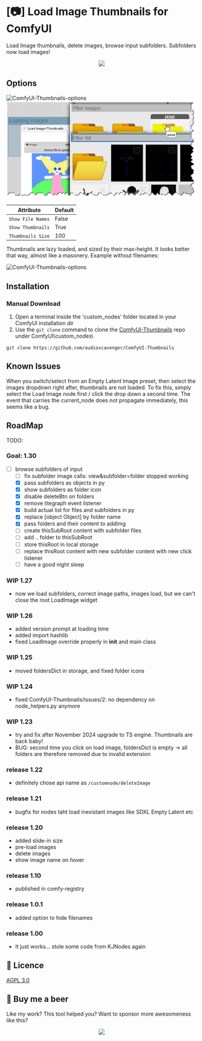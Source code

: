 # [📷] Load Image Thumbnails for ComfyUI
Load Image thumbnails, delete images, browse input subfolders. Subfolders now load images!

<p align="center">
 <img src="assets/ComfyUI-Thumbnails-featured-meme.webp" />
</p>

## Options

![ComfyUI-Thumbnails-options](/assets/ComfyUI-Thumbnails-options.webp)
![ComfyUI-Thumbnails-options](/assets/ComfyUI-Thumbnails-1.27.png)

| Attribute | Default |
| --- | --- |
| `Show File Names` | False |
| `Show Thumbnails` | True |
| `Thumbnails Size` | 100 |

Thumbnails are lazy loaded, and sized by their max-height. It looks better that way, almost like a masonery. Example without filenames:

![ComfyUI-Thumbnails-options](/assets/ComfyUI-Thumbnails-search-without-filenames.webp)


## Installation
### Manual Download
1. Open a terminal inside the 'custom_nodes' folder located in your ComfyUI installation dir
2. Use the `git clone` command to clone the [ComfyUI-Thumbnails](https://github.com/audioscavenger/ComfyUI-Thumbnails) repo under ComfyUI\custom_nodes\
```
git clone https://github.com/audioscavenger/ComfyUI-Thumbnails
```

## Known Issues
When you switch/select from an Empty Latent Image preset, then select the images dropdown right after, thumbnails are not loaded. To fix this, simply select the Load Image node first / click the drop down a second time. The event that carries the current_node does not propagate immediately, this seems like a bug.

## RoadMap
TODO:

### Goal: 1.30
- [ ] browse subfolders of input
  - [ ] fix subfolder image calls: view&subfolder=folder stopped working
  - [x] pass subfolders as objects in py
  - [x] show subfolders as folder icon
  - [x] disable deleteBtn on folders
  - [x] remove litegraph event listener
  - [x] build actual list for files and subfolders in py
  - [x] replace [object Object] by folder name
  - [x] pass folders and their content to addImg
  - [ ] create thisSubRoot content with subfolder files
  - [ ] add .. folder to thisSubRoot
  - [ ] store thisRoot in local storage
  - [ ] replace thisRoot content with new subfolder content with new click listener
  - [ ] have a good night sleep

### WIP 1.27
- now we load subfolders, correct image paths, images load, but we can't close the root LoadImage widget

### WIP 1.26
- added version prompt at loading time
- added import hashlib
- fixed LoadImage override properly in __init__ and main class

### WIP 1.25
- moved foldersDict in storage, and fixed folder icons

### WIP 1.24
- fixed ComfyUI-Thumbnails/issues/2: no dependency on node_helpers.py anymore

### WIP 1.23
- try and fix after November 2024 upgrade to TS engine. Thumbnails are back baby!
- BUG: second time you click on load image, foldersDict is empty -> all folders are therefore removed due to invalid extension

### release 1.22
- definitely chose api name as `/customnode/deleteImage`

### release 1.21
- bugfix for nodes taht load inexistant images like SDXL Empty Latent etc

### release 1.20
- added slide-in size
- pre-load images
- delete images
- show image name on hover

### release 1.10
- published in comfy-registry

### release 1.0.1
- added option to hide filenames

### release 1.00
- It just works... stole some code from KJNodes again


## :ribbon: Licence
[AGPL 3.0](https://choosealicense.com/licenses/gpl-3.0/)



## :beer: Buy me a beer
Like my work? This tool helped you? Want to sponsor more awesomeness like this?

<p align="center">
 <a href="https://www.paypal.com/donate/?hosted_button_id=CD7P7PK3WP8WU"><img src="/assets/paypal-Donate-QR-Code.png" /></a>
</p>
